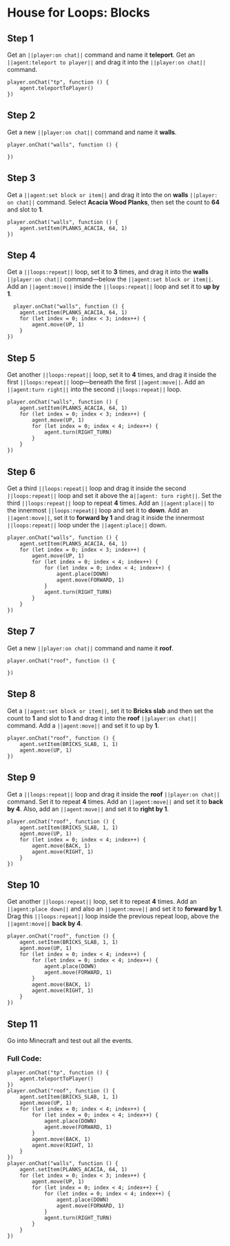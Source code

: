 # House for Loops: Blocks

## Step 1
Get an ``||player:on chat||`` command and name it **teleport**. Get an ``||agent:teleport to player||`` and drag it into the ``||player:on chat||`` command.  

```blocks
player.onChat("tp", function () { 
    agent.teleportToPlayer() 
}) 
```

## Step 2
Get a new ``||player:on chat||`` command and name it **walls**.

```blocks
player.onChat("walls", function () { 
 
}) 
```

## Step 3
Get a ``||agent:set block or item||`` and drag it into the on **walls** ``||player: on chat||`` command. Select **Acacia Wood Planks**, then set the count to **64** and slot to **1**.

```blocks
player.onChat("walls", function () { 
    agent.setItem(PLANKS_ACACIA, 64, 1) 
}) 
```

## Step 4
Get a ``||loops:repeat||`` loop, set it to **3** times, and drag it into the **walls** ``||player:on chat||`` command—below the ``||agent:set block or item||``. Add an ``||agent:move||`` inside the ``||loops:repeat||`` loop and set it to **up by 1**.

```blocks
  player.onChat("walls", function () { 
    agent.setItem(PLANKS_ACACIA, 64, 1) 
    for (let index = 0; index < 3; index++) { 
        agent.move(UP, 1) 
    } 
}) 
```

## Step 5
Get another ``||loops:repeat||`` loop, set it to **4** times, and drag it inside the first ``||loops:repeat||`` loop—beneath the first ``||agent:move||``. Add an ``||agent:turn right||`` into the second ``||loops:repeat||`` loop.

```blocks
player.onChat("walls", function () { 
    agent.setItem(PLANKS_ACACIA, 64, 1) 
    for (let index = 0; index < 3; index++) { 
        agent.move(UP, 1) 
        for (let index = 0; index < 4; index++) { 
            agent.turn(RIGHT_TURN) 
        } 
    } 
}) 
```

## Step 6
Get a third ``||loops:repeat||`` loop and drag it inside the second ``||loops:repeat||`` loop and set it above the a``||agent: turn right||``. Set the third ``||loops:repeat||`` loop to repeat **4** times. Add an ``||agent:place||`` to the innermost ``||loops:repeat||`` loop and set it to **down**. Add an ``||agent:move||``, set it to **forward by 1** and drag it inside the innermost ``||loops:repeat||`` loop under the ``||agent:place||`` down.

```blocks
player.onChat("walls", function () { 
    agent.setItem(PLANKS_ACACIA, 64, 1) 
    for (let index = 0; index < 3; index++) { 
        agent.move(UP, 1) 
        for (let index = 0; index < 4; index++) { 
            for (let index = 0; index < 4; index++) { 
                agent.place(DOWN) 
                agent.move(FORWARD, 1) 
            } 
            agent.turn(RIGHT_TURN) 
        } 
    } 
}) 
```

## Step 7
Get a new ``||player:on chat||`` command and name it **roof**.   

```blocks
player.onChat("roof", function () { 
 
}) 
```

## Step 8
Get a ``||agent:set block or item||``, set it to **Bricks slab** and then set the count to **1** and slot to **1** and drag it into the **roof** ``||player:on chat||`` command. Add a ``||agent:move||`` and set it to up by **1**.

```blocks
player.onChat("roof", function () { 
    agent.setItem(BRICKS_SLAB, 1, 1) 
    agent.move(UP, 1) 
}) 
```

## Step 9
Get a ``||loops:repeat||`` loop and drag it inside the **roof** ``||player:on chat||`` command. Set it to repeat **4** times. Add an ``||agent:move||`` and set it to **back by 4**. Also, add an ``||agent:move||`` and set it to **right by 1**.  
	
```blocks
player.onChat("roof", function () { 
    agent.setItem(BRICKS_SLAB, 1, 1) 
    agent.move(UP, 1) 
    for (let index = 0; index < 4; index++) { 
        agent.move(BACK, 1) 
        agent.move(RIGHT, 1) 
    } 
}) 
```

## Step 10
Get another ``||loops:repeat||`` loop, set it to repeat **4** times. Add an ``||agent:place down||`` and also an ``||agent:move||`` and set it to **forward by 1**. Drag this ``||loops:repeat||`` loop inside the previous repeat loop, above the ``||agent:move||`` **back by 4**.

```blocks
player.onChat("roof", function () { 
    agent.setItem(BRICKS_SLAB, 1, 1) 
    agent.move(UP, 1) 
    for (let index = 0; index < 4; index++) { 
        for (let index = 0; index < 4; index++) { 
            agent.place(DOWN) 
            agent.move(FORWARD, 1) 
        } 
        agent.move(BACK, 1) 
        agent.move(RIGHT, 1) 
    } 
}) 
```

## Step 11
Go into Minecraft and test out all the events.

### Full Code: 

```blocks
player.onChat("tp", function () { 
    agent.teleportToPlayer() 
}) 
player.onChat("roof", function () { 
    agent.setItem(BRICKS_SLAB, 1, 1) 
    agent.move(UP, 1) 
    for (let index = 0; index < 4; index++) { 
        for (let index = 0; index < 4; index++) { 
            agent.place(DOWN) 
            agent.move(FORWARD, 1) 
        } 
        agent.move(BACK, 1) 
        agent.move(RIGHT, 1) 
    } 
}) 
player.onChat("walls", function () { 
    agent.setItem(PLANKS_ACACIA, 64, 1) 
    for (let index = 0; index < 3; index++) { 
        agent.move(UP, 1) 
        for (let index = 0; index < 4; index++) { 
            for (let index = 0; index < 4; index++) { 
                agent.place(DOWN) 
                agent.move(FORWARD, 1) 
            } 
            agent.turn(RIGHT_TURN) 
        } 
    } 
}) 
```

